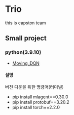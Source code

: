 # Trio
this is capston team


## Small project

### python(3.9.10)

- [Moving_DQN](MovingFighting_DQN.py)

#### 설명

버전 다운을 위한 명령어(터미널)
- pip install mlagent==0.30.0
- pip install protobuf==3.20.2
- pip install torch==2.2.0
  

